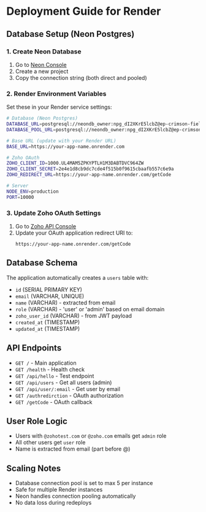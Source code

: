 # Deployment Guide for Render

## Database Setup (Neon Postgres)

### 1. Create Neon Database
1. Go to [Neon Console](https://console.neon.tech/)
2. Create a new project
3. Copy the connection string (both direct and pooled)

### 2. Render Environment Variables
Set these in your Render service settings:

```bash
# Database (Neon Postgres)
DATABASE_URL=postgresql://neondb_owner:npg_dI2XKrE5lcbZ@ep-crimson-field-adzgxrr5-pooler.c-2.us-east-1.aws.neon.tech/neondb?sslmode=require&channel_binding=require
DATABASE_POOL_URL=postgresql://neondb_owner:npg_dI2XKrE5lcbZ@ep-crimson-field-adzgxrr5-pooler.c-2.us-east-1.aws.neon.tech/neondb?sslmode=require&channel_binding=require

# Base URL (update with your Render URL)
BASE_URL=https://your-app-name.onrender.com

# Zoho OAuth
ZOHO_CLIENT_ID=1000.UL4MAM5ZPKYPTLH1M3DABTDVC964ZW
ZOHO_CLIENT_SECRET=2e4e1d8cb9dc7cde4f515b0f9615cbaafb557c6e9a
ZOHO_REDIRECT_URL=https://your-app-name.onrender.com/getCode

# Server
NODE_ENV=production
PORT=10000
```

### 3. Update Zoho OAuth Settings
1. Go to [Zoho API Console](https://api-console.zoho.com/)
2. Update your OAuth application redirect URI to:
   ```
   https://your-app-name.onrender.com/getCode
   ```

## Database Schema

The application automatically creates a `users` table with:
- `id` (SERIAL PRIMARY KEY)
- `email` (VARCHAR, UNIQUE)
- `name` (VARCHAR) - extracted from email
- `role` (VARCHAR) - 'user' or 'admin' based on email domain
- `zoho_user_id` (VARCHAR) - from JWT payload
- `created_at` (TIMESTAMP)
- `updated_at` (TIMESTAMP)

## API Endpoints

- `GET /` - Main application
- `GET /health` - Health check
- `GET /api/hello` - Test endpoint
- `GET /api/users` - Get all users (admin)
- `GET /api/user/:email` - Get user by email
- `GET /authredirction` - OAuth authorization
- `GET /getCode` - OAuth callback

## User Role Logic

- Users with `@zohotest.com` or `@zoho.com` emails get `admin` role
- All other users get `user` role
- Name is extracted from email (part before @)

## Scaling Notes

- Database connection pool is set to max 5 per instance
- Safe for multiple Render instances
- Neon handles connection pooling automatically
- No data loss during redeploys
